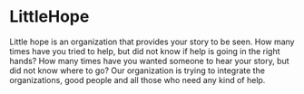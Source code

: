 # LittleHope

Little hope is an organization that provides your story to be seen. 
How many times have you tried to help, but did not know if help is going in the right hands? 
How many times have you wanted someone to hear your story, but did not know where to go? 
Our organization is trying to integrate the organizations, good people and all those who need any kind of help.
